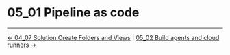# 05_01 Pipeline as code

<!-- FooterStart -->
---
[← 04_07 Solution Create Folders and Views](../../ch4_organize_jobs_with_views_folders/04_07_solution_create_folders_views/README.md) | [05_02 Build agents and cloud runners →](../05_02_jenkins_build_agents_cloud_runners/README.md)
<!-- FooterEnd -->

